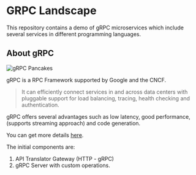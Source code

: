 # GRPC Landscape

This repository contains a demo of gRPC microservices which include several services in different programming languages. 

## About gRPC

![gRPC Pancakes](https://pbs.twimg.com/media/D1LHCnFUcAAKB8d.jpg)

gRPC is a RPC Framework supported by Google and the CNCF. 

> It can efficiently connect services in and across data centers with pluggable support for load balancing, tracing, health checking and authentication.

gRPC offers several advantages such as low latency, good performance, (supports streaming approach) and code generation.

You can get more details [here](https://grpc.io/docs/guides).

The initial components are:

1. API Translator Gateway (HTTP - gRPC)
2. gRPC Server with custom operations.

